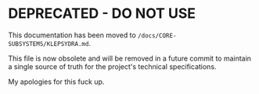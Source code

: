 
# DEPRECATED - DO NOT USE

This documentation has been moved to `/docs/CORE-SUBSYSTEMS/KLEPSYDRA.md`.

This file is now obsolete and will be removed in a future commit to maintain a single source of truth for the project's technical specifications.

My apologies for this fuck up.

